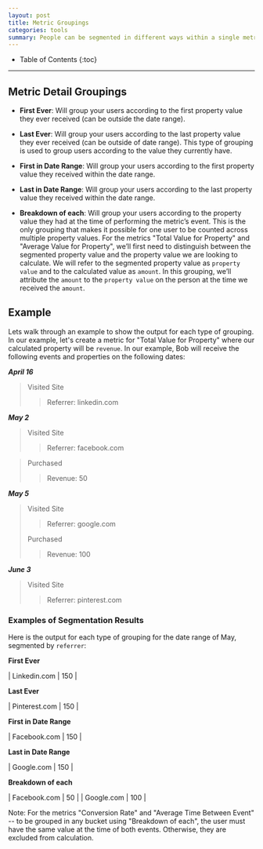 ```yaml
---
layout: post
title: Metric Groupings
categories: tools
summary: People can be segmented in different ways within a single metric.
---
```

* Table of Contents
{:toc}
* * *

## Metric Detail Groupings

* **First Ever**: Will group your users according to the first property value they ever received (can be outside the date range).

* **Last Ever**: Will group your users according to the last property value they ever received (can be outside of date range). This type of grouping is used to group users according to the value they currently have.

* **First in Date Range**: Will group your users according to the first property value they received within the date range.

* **Last in Date Range**: Will group your users according to the last property value they received within the date range.

* **Breakdown of each**: Will group your users according to the property value they had at the time of performing the metric’s event. This is the only grouping that makes it possible for one user to be counted across multiple property values. For the metrics "Total Value for Property" and "Average Value for Property", we’ll first need to distinguish between the segmented property value and the property value we are looking to calculate.  We will refer to the segmented property value as `property value` and to the calculated value as `amount`. In this grouping, we’ll attribute the `amount` to the `property value` on the person at the time we received the `amount`.

## Example

Lets walk through an example to show the output for each type of grouping.  In our example, let's create a metric for "Total Value for Property" where our calculated property will be `revenue`. In our example, Bob will receive the following events and properties on the following dates:


***April 16***

> Visited Site
>
> > Referrer: linkedin.com

***May 2***

> Visited Site
>
> > Referrer: facebook.com

> Purchased
>
> > Revenue: 50

***May 5***

> Visited Site
>
> > Referrer: google.com
>
> Purchased
>
> > Revenue: 100

***June 3***

> Visited Site
>
> > Referrer: pinterest.com


### Examples of Segmentation Results

Here is the output for each type of grouping for the date range of May, segmented by `referrer`:

**First Ever**

| Linkedin.com | 150 |

**Last Ever**

| Pinterest.com | 150 |

**First in Date Range**

| Facebook.com | 150 |

**Last in Date Range**

| Google.com | 150 |

**Breakdown of each**

| Facebook.com | 50 |
| Google.com | 100 |

Note: For the metrics "Conversion Rate" and "Average Time Between Event" -- to be grouped in any bucket using "Breakdown of each", the user must have the same value at the time of both events. Otherwise, they are excluded from calculation.
